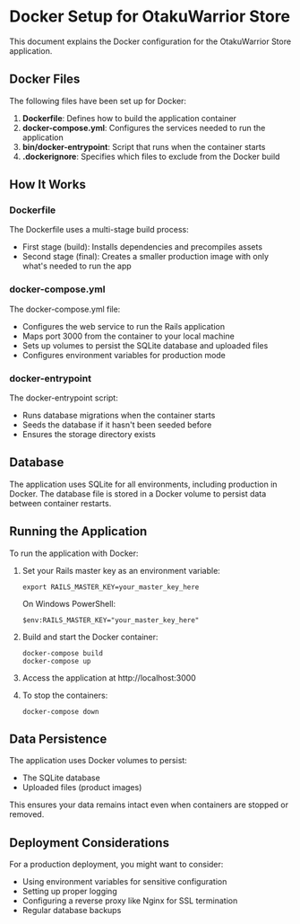 # Docker Setup for OtakuWarrior Store

This document explains the Docker configuration for the OtakuWarrior Store application.

## Docker Files

The following files have been set up for Docker:

1. **Dockerfile**: Defines how to build the application container
2. **docker-compose.yml**: Configures the services needed to run the application
3. **bin/docker-entrypoint**: Script that runs when the container starts
4. **.dockerignore**: Specifies which files to exclude from the Docker build

## How It Works

### Dockerfile

The Dockerfile uses a multi-stage build process:
- First stage (build): Installs dependencies and precompiles assets
- Second stage (final): Creates a smaller production image with only what's needed to run the app

### docker-compose.yml

The docker-compose.yml file:
- Configures the web service to run the Rails application
- Maps port 3000 from the container to your local machine
- Sets up volumes to persist the SQLite database and uploaded files
- Configures environment variables for production mode

### docker-entrypoint

The docker-entrypoint script:
- Runs database migrations when the container starts
- Seeds the database if it hasn't been seeded before
- Ensures the storage directory exists

## Database

The application uses SQLite for all environments, including production in Docker. The database file is stored in a Docker volume to persist data between container restarts.

## Running the Application

To run the application with Docker:

1. Set your Rails master key as an environment variable:
   ```
   export RAILS_MASTER_KEY=your_master_key_here
   ```
   On Windows PowerShell:
   ```
   $env:RAILS_MASTER_KEY="your_master_key_here"
   ```

2. Build and start the Docker container:
   ```
   docker-compose build
   docker-compose up
   ```

3. Access the application at http://localhost:3000

4. To stop the containers:
   ```
   docker-compose down
   ```

## Data Persistence

The application uses Docker volumes to persist:
- The SQLite database
- Uploaded files (product images)

This ensures your data remains intact even when containers are stopped or removed.

## Deployment Considerations

For a production deployment, you might want to consider:
- Using environment variables for sensitive configuration
- Setting up proper logging
- Configuring a reverse proxy like Nginx for SSL termination
- Regular database backups